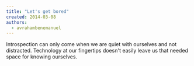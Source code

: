 ```yaml
---
title: "Let's get bored"
created: 2014-03-08
authors: 
  - avrahambenemanuel
---
```


Introspection can only come when we are quiet with ourselves and not distracted. Technology at our fingertips doesn't easily leave us that needed space for knowing ourselves.
